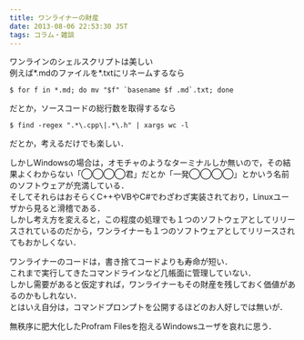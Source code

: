```yaml
---
title: ワンライナーの財産
date: 2013-08-06 22:53:30 JST
tags: コラム・雑談
---
```


ワンラインのシェルスクリプトは美しい<br />
例えば*.mdのファイルを*.txtにリネームするなら

```
$ for f in *.md; do mv "$f" `basename $f .md`.txt; done
```

だとか，ソースコードの総行数を取得するなら

```
$ find -regex ".*\.cpp\|.*\.h" | xargs wc -l
```

だとか，考えるだけでも楽しい．

しかしWindowsの場合は，オモチャのようなターミナルしか無いので，その結果よくわからない「◯◯◯◯君」だとか「一発◯◯◯◯」とかいう名前のソフトウェアが充満している．<br />
そしてそれらはおそらくC++やVBやC#でわざわざ実装されており，Linuxユーザから見ると滑稽である．<br />
しかし考え方を変えると，この程度の処理でも１つのソフトウェアとしてリリースされているのだから，ワンライナーも１つのソフトウェアとしてリリースされてもおかしくない．

ワンライナーのコードは，書き捨てコードよりも寿命が短い．<br />
これまで実行してきたコマンドラインなど几帳面に管理していない．<br />
しかし需要があると仮定すれば，ワンライナーもその財産を残しておく価値があるのかもしれない．<br />
とはいえ自分は，コマンドプロンプトを公開するほどのお人好しでは無いが．

無秩序に肥大化したProfram Filesを抱えるWindowsユーザを哀れに思う．

